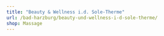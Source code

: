 ```yaml
---
title: "Beauty & Wellness i.d. Sole-Therme"
url: /bad-harzburg/beauty-und-wellness-i-d-sole-therme/
shop: Massage
---
```

